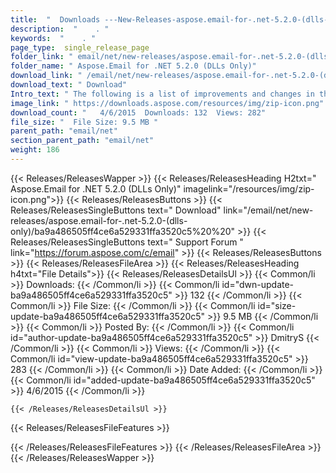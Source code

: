 ```yaml
---
title:  "  Downloads ---New-Releases-aspose.email-for-.net-5.2.0-(dlls-only) . " 
description:  "    . " 
keywords:  "    . " 
page_type:  single_release_page
folder_link: " email/net/new-releases/aspose.email-for-.net-5.2.0-(dlls-only)/"
folder_name: " Aspose.Email for .NET 5.2.0 (DLLs Only)"
download_link: " /email/net/new-releases/aspose.email-for-.net-5.2.0-(dlls-only)/ba9a486505ff4ce6a529331ffa3520c5"
download_text: " Download"
Intro_text: " The following is a list of improvements and changes in this release of Aspose.Em..."
image_link: " https://downloads.aspose.com/resources/img/zip-icon.png"
download_count: "   4/6/2015  Downloads: 132  Views: 282"
file_size: "  File Size: 9.5 MB "
parent_path: "email/net"
section_parent_path: "email/net"
weight: 186 
---
```


{{< Releases/ReleasesWapper >}}
  {{< Releases/ReleasesHeading H2txt=" Aspose.Email for .NET 5.2.0 (DLLs Only)" imagelink="/resources/img/zip-icon.png">}}
  {{< Releases/ReleasesButtons >}}
    {{< Releases/ReleasesSingleButtons text=" Download" link="/email/net/new-releases/aspose.email-for-.net-5.2.0-(dlls-only)/ba9a486505ff4ce6a529331ffa3520c5%20%20" >}}
    {{< Releases/ReleasesSingleButtons text=" Support Forum " link="https://forum.aspose.com/c/email" >}}
  {{< Releases/ReleasesButtons >}}
  {{< Releases/ReleasesFileArea >}}
    {{< Releases/ReleasesHeading h4txt="File Details">}}
    {{< Releases/ReleasesDetailsUl >}}
            {{< Common/li  >}} Downloads: {{< /Common/li >}} 
      {{< Common/li id="dwn-update-ba9a486505ff4ce6a529331ffa3520c5" >}} 132 {{< /Common/li >}} 
      {{< Common/li  >}} File Size: {{< /Common/li >}} 
      {{< Common/li id="size-update-ba9a486505ff4ce6a529331ffa3520c5" >}} 9.5 MB {{< /Common/li >}} 
      {{< Common/li  >}} Posted By: {{< /Common/li >}} 
      {{< Common/li id="author-update-ba9a486505ff4ce6a529331ffa3520c5" >}} DmitryS {{< /Common/li >}} 
      {{< Common/li  >}} Views: {{< /Common/li >}} 
      {{< Common/li id="view-update-ba9a486505ff4ce6a529331ffa3520c5" >}} 283 {{< /Common/li >}} 
      {{< Common/li  >}} Date Added: {{< /Common/li >}} 
      {{< Common/li id="added-update-ba9a486505ff4ce6a529331ffa3520c5" >}} 4/6/2015 {{< /Common/li >}} 

    {{< /Releases/ReleasesDetailsUl >}}

  {{< Releases/ReleasesFileFeatures >}}
      
  {{< /Releases/ReleasesFileFeatures >}}
 {{< /Releases/ReleasesFileArea >}}
{{< /Releases/ReleasesWapper >}}


